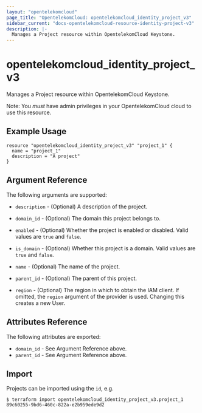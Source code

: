 ```yaml
---
layout: "opentelekomcloud"
page_title: "OpentelekomCloud: opentelekomcloud_identity_project_v3"
sidebar_current: "docs-opentelekomcloud-resource-identity-project-v3"
description: |-
  Manages a Project resource within OpentelekomCloud Keystone.
---
```


# opentelekomcloud\_identity\_project_v3

Manages a Project resource within OpentelekomCloud Keystone.

Note: You _must_ have admin privileges in your OpentelekomCloud cloud to use
this resource.

## Example Usage

```hcl
resource "opentelekomcloud_identity_project_v3" "project_1" {
  name = "project_1"
  description = "A project"
}
```

## Argument Reference

The following arguments are supported:

* `description` - (Optional) A description of the project.

* `domain_id` - (Optional) The domain this project belongs to.

* `enabled` - (Optional) Whether the project is enabled or disabled. Valid
  values are `true` and `false`.

* `is_domain` - (Optional) Whether this project is a domain. Valid values
  are `true` and `false`.

* `name` - (Optional) The name of the project.

* `parent_id` - (Optional) The parent of this project.

* `region` - (Optional) The region in which to obtain the IAM client.
    If omitted, the `region` argument of the provider is used. Changing this
    creates a new User.

## Attributes Reference

The following attributes are exported:

* `domain_id` - See Argument Reference above.
* `parent_id` - See Argument Reference above.

## Import

Projects can be imported using the `id`, e.g.

```
$ terraform import opentelekomcloud_identity_project_v3.project_1 89c60255-9bd6-460c-822a-e2b959ede9d2
```
